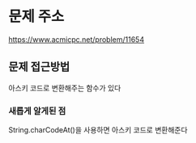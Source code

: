 # 문제 주소 
https://www.acmicpc.net/problem/11654

## 문제 접근방법
아스키 코드로 변환해주는 함수가 있다 

### 새롭게 알게된 점 
String.charCodeAt()을 사용하면 아스키 코드로 변환해준다 